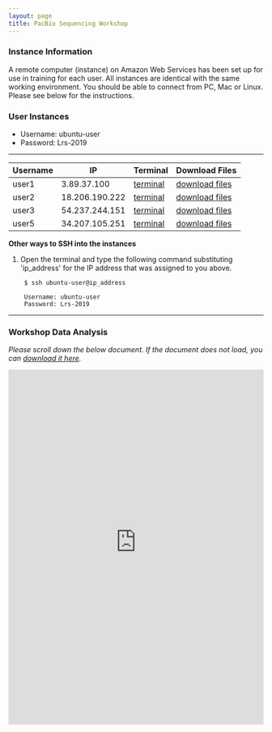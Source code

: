 ```yaml
---
layout: page
title: PacBio Sequencing Workshop
---
```


### Instance Information

A remote computer (instance) on Amazon Web Services has been set up for use in training for each user. All instances are identical with the same working environment. You should be able to connect from PC, Mac or Linux. Please see below for the instructions.

### User Instances
 * Username: ubuntu-user
 * Password: Lrs-2019

<script type="text/javascript" src="https://code.jquery.com/jquery-3.3.1.js"></script>
<script type="text/javascript" src="https://cdn.datatables.net/1.10.19/js/jquery.dataTables.min.js"></script>
<link href="https://cdn.datatables.net/1.10.19/css/jquery.dataTables.min.css" rel="stylesheet" type="text/css">

<script>
$(document).ready( function () {
    $('#example').DataTable();
} );

</script>
****

<table id="example" class="display" style="width:100%" cellpadding="3px">
<thead>
<tr class="header">
<th>Username</th>
<th>IP</th>
<th>Terminal</th>
<th>Download Files</th>
</tr>
</thead>
<tbody>
<tr class="odd">
<td>user1</td>
<td>3.89.37.100</td>
<td><a href='http://3.89.37.100:8080' target='_blank'>terminal</a></td>
<td><a href='http://3.89.37.100' target='_blank'>download files</a></td>
</tr>
<tr class="even">
<td>user2</td>
<td>18.206.190.222</td>
<td><a href='http://18.206.190.222:8080' target='_blank'>terminal</a></td>
<td><a href='http://18.206.190.222' target='_blank'>download files</a></td>
</tr>
<tr class="odd">
<td>user3</td>
<td>54.237.244.151</td>
<td><a href='http://54.237.244.151:8080' target='_blank'>terminal</a></td>
<td><a href='http://54.237.244.151' target='_blank'>download files</a></td>
</tr>
<tr class="odd">
<td>user5</td>
<td>34.207.105.251</td>
<td><a href='http://34.207.105.251:8080' target='_blank'>terminal</a></td>
<td><a href='http://34.207.105.251' target='_blank'>download files</a></td>
</tr>
</tbody>
</table>


**Other ways to SSH into the instances**

1. Open the terminal and type the following command substituting 'ip_address' for the IP address that was assigned to you above.

        $ ssh ubuntu-user@ip_address
        
        Username: ubuntu-user
        Password: Lrs-2019

****

### Workshop Data Analysis

*Please scroll down the below document. If the document does not load, you can [download it here](https://gt-workshop.s3.amazonaws.com/JAX_Workshop_Guide_FINAL_LEGAL_APPROVED.pdf).*


<embed src="https://thejacksonlaboratory.github.io/long-read-workshop-2019/docs/JAX_Workshop_Guide_FINAL_LEGAL_APPROVED.pdf" width="100%" height="700px" frameborder='0'/>

